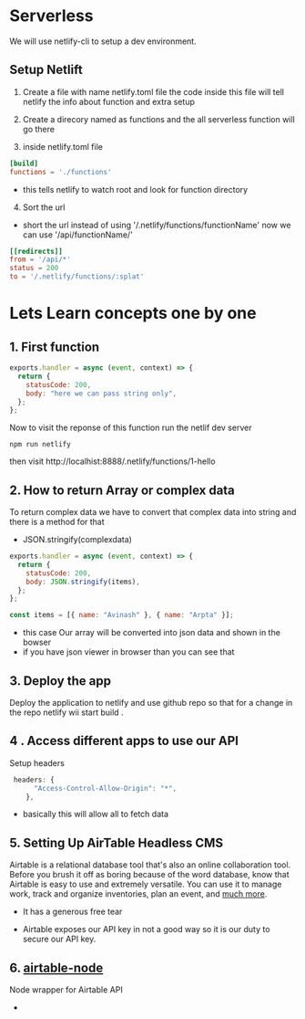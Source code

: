 # Serverless

We will use netlify-cli to setup a dev environment.

## Setup Netlift

1. Create a file with name netlify.toml file the code inside this file will tell netlify the info about function and extra setup

2. Create a direcory named as functions and the all serverless function will go there

3. inside netlify.toml file

```toml
[build]
functions = './functions'
```

- this tells netlify to watch root and look for function directory

4. Sort the url

- short the url instead of using '/.netlify/functions/functionName'
  now we can use '/api/functionName/'

```toml
[[redirects]]
from = '/api/*'
status = 200
to = '/.netlify/functions/:splat'
```

# Lets Learn concepts one by one

## 1. First function

```js
exports.handler = async (event, context) => {
  return {
    statusCode: 200,
    body: "here we can pass string only",
  };
};
```

Now to visit the reponse of this function run the netlif dev server

```
npm run netlify
```

then visit http://localhist:8888/.netlify/functions/1-hello

## 2. How to return Array or complex data

To return complex data we have to convert that complex data into string and there is a method for that

- JSON.stringify(complexdata)

```js
exports.handler = async (event, context) => {
  return {
    statusCode: 200,
    body: JSON.stringify(items),
  };
};

const items = [{ name: "Avinash" }, { name: "Arpta" }];
```

- this case Our array will be converted into json data and shown in the bowser
- if you have json viewer in browser than you can see that

## 3. Deploy the app

Deploy the application to netlify and use github repo so that for a change in the repo netlify wii start build .

## 4 . Access different apps to use our API

Setup headers

```js
 headers: {
      "Access-Control-Allow-Origin": "*",
    },
```

- basically this will allow all to fetch data

## 5. Setting Up AirTable Headless CMS

Airtable is a relational database tool that's also an online collaboration tool. Before you brush it off as boring because of the word database, know that Airtable is easy to use and extremely versatile. You can use it to manage work, track and organize inventories, plan an event, and [much more](https://airtable.com/).

- It has a generous free tear

- Airtable exposes our API key in not a good way so it is our duty to secure our API key.

## 6. [airtable-node](https://www.npmjs.com/package/airtable-node)

Node wrapper for Airtable API

-
